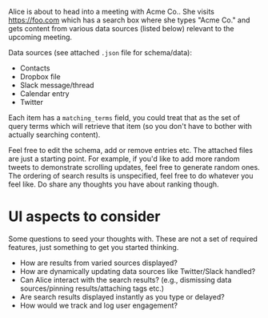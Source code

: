 Alice is about to head into a meeting with Acme Co.. She visits https://foo.com which has a search box
where she types "Acme Co." and gets content from various data sources (listed below) relevant to the
upcoming meeting.

Data sources (see attached `.json` file for schema/data):
- Contacts
- Dropbox file
- Slack message/thread
- Calendar entry
- Twitter


Each item has a `matching_terms` field, you could treat that as the set of query terms which will retrieve that item (so you don't have to bother with actually searching content).

Feel free to edit the schema, add or remove entries etc. The attached files are just a starting point. For example, if you'd like to add more random tweets to demonstrate scrolling updates, feel free to generate random ones. The ordering of search results is unspecified, feel free to do whatever you feel like. Do share any thoughts you have about ranking though.

# UI aspects to consider

Some questions to seed your thoughts with. These are not a set of required features, just something to get you started thinking.

- How are results from varied sources displayed?
- How are dynamically updating data sources like Twitter/Slack handled?
- Can Alice interact with the search results? (e.g., dismissing data sources/pinning results/attaching tags etc.)
- Are search results displayed instantly as you type or delayed?
- How would we track and log user engagement?